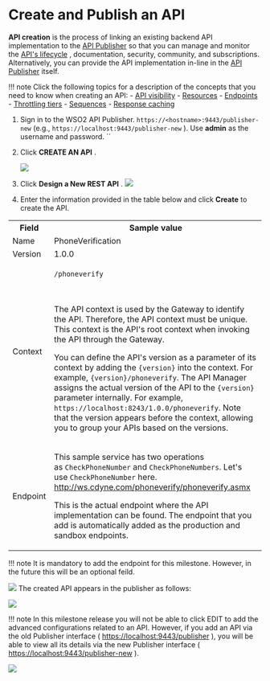 # Create and Publish an API

**API creation** is the process of linking an existing backend API implementation to the [API Publisher](https://docs.wso2.com/display/AM300/Key+Concepts#KeyConcepts-APIPublisher) so that you can manage and monitor the [API's lifecycle](https://docs.wso2.com/display/AM300/Key+Concepts#KeyConcepts-APILifecycle) , documentation, security, community, and subscriptions. Alternatively, you can provide the API implementation in-line in the [API Publisher](https://docs.wso2.com/display/AM300/Key+Concepts#KeyConcepts-APIPublisher) itself.

!!! note
        Click the following topics for a description of the concepts that you need to know when creating an API:
       -   [API visibility](https://docs.wso2.com/display/AM300/Key+Concepts#KeyConcepts-APIvisibility)
       -   [Resources](https://docs.wso2.com/display/AM300/Key+Concepts#KeyConcepts-APIresources)
       -   [Endpoints](https://docs.wso2.com/display/AM300/Key+Concepts#KeyConcepts-Endpoints)
       -   [Throttling tiers](https://docs.wso2.com/display/AM300/Key+Concepts#KeyConcepts-Throttlingtiers)
       -   [Sequences](https://docs.wso2.com/display/AM300/Key+Concepts#KeyConcepts-Sequences)
       -   [Response caching](https://docs.wso2.com/display/AM300/Configuring+Caching#ConfiguringCaching-Responsecache)


1.  Sign in to the WSO2 API Publisher.
`https://<hostname>:9443/publisher-new` (e.g., `https://localhost:9443/publisher-new` ). Use **admin** as the username and password.
``
2.  Click **CREATE AN API** .

    ![](/assets/attachments/119129032/119128996.png)
3.  Click **Design a New REST API** .
    ![](/assets/attachments/119129032/119128994.png)

4.  Enter the information provided in the table below and click **Create** to create the API.

  <table><colgroup> <col/> <col/> <col/> </colgroup><tbody><tr><th colspan="2" >Field</th><th >Sample value</th></tr><tr><td colspan="2" class="confluenceTd">Name</td><td class="confluenceTd">PhoneVerification</td></tr><tr><td colspan="2" class="confluenceTd">Version</td><td colspan="1" class="confluenceTd">1.0.0</td></tr><tr><td colspan="2" class="confluenceTd">Context</td><td class="confluenceTd"><div class="content-wrapper"><p><code>/phoneverify</code></p><div><p><br/></p><div class="confluence-information-macro confluence-information-macro-information"><span class="aui-icon aui-icon-small aui-iconfont-info confluence-information-macro-icon"></span><div class="confluence-information-macro-body"><p>The API context is used by the Gateway to identify the API. Therefore, the API context must be unique. This context is the API's root context when invoking the API through the Gateway.</p></div></div><div class="confluence-information-macro confluence-information-macro-tip"><span class="aui-icon aui-icon-small aui-iconfont-approve confluence-information-macro-icon"></span><div class="confluence-information-macro-body"><p>You can define the API's version as a parameter of its context by adding the <code>{version}</code> into the context. For example, <code>{version}/phoneverify</code>. The API Manager assigns the actual version of the API to the <code>{version}</code> parameter internally. For example, <code>https://localhost:8243/1.0.0/phoneverify</code>. Note that the version appears before the context, allowing you to group your APIs based on the versions.</p></div></div></div></div></td></tr><tr><td colspan="2" class="confluenceTd">Endpoint</td><td colspan="1" class="confluenceTd"><p>This sample service has two operations as <code>CheckPhoneNumber</code> and <code>CheckPhoneNumbers</code>. Let's use <code>CheckPhoneNumber</code> here.<br/><a class="external-link" href="http://ws.cdyne.com/phoneverify/phoneverify.asmx" rel="nofollow">http://ws.cdyne.com/phoneverify/phoneverify.asmx</a></p><p>This is the actual endpoint where the API implementation can be found. The endpoint that you add is automatically added as the production and sandbox endpoints.</p></td></tr></tbody></table>


!!! note
        It is mandatory to add the endpoint for this milestone. However, in the future this will be an optional feild.


![](/assets/attachments/119129032/119128993.png)
The created API appears in the publisher as follows:

![](/assets/attachments/119129032/119129471.png)

!!! note
        In this milestone release you will not be able to click EDIT to add the advanced configurations related to an API. However, if you add an API via the old Publisher interface ( <https://localhost:9443/publisher> ), you will be able to view all its details via the new Publisher interface ( <https://localhost:9443/publisher-new> ).


![](/assets/attachments/119129032/119129472.png)


